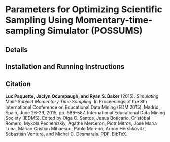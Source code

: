 # Parameters for Optimizing Scientific Sampling Using Momentary-time-sampling Simulator (POSSUMS)
## Details

## Installation and Running Instructions

## Citation
**Luc Paquette, Jaclyn Ocumpaugh, and Ryan S. Baker** (2015). *Simulating Multi-Subject Momentary Time Sampling*. In Proceedings of the 8th International Conference on Educational Data Mining (EDM 2015), Madrid, Spain, June 26-29, 2015, pp. 586–587. International Educational Data Mining Society (IEDMS). Edited by Olga C. Santos, Jesus Boticario, Cristóbal Romero, Mykola Pechenizkiy, Agathe Merceron, Piotr Mitros, José María Luna, Marian Cristian Mihaescu, Pablo Moreno, Arnon Hershkovitz, Sebastián Ventura, and Michel C. Desmarais. [PDF](http://www.educationaldatamining.org/EDM2015/proceedings/poster586-587.pdf). [BibTeX](https://dblp.org/rec/conf/edm/PaquetteOB15.bib).
